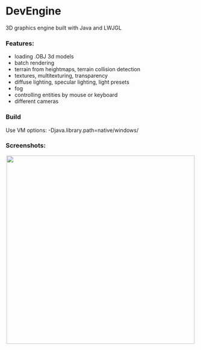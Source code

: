 # DevEngine
3D graphics engine built with Java and LWJGL

### Features:
* loading .OBJ 3d models
* batch rendering
* terrain from heightmaps, terrain collision detection
* textures, multitexturing, transparency
* diffuse lighting, specular lighting, light presets
* fog
* controlling entities by mouse or keyboard
* different cameras

### Build
Use VM options: -Djava.library.path=native/windows/

### Screenshots:
<p align="center">
  <img src="https://cloud.githubusercontent.com/assets/9119159/24869550/e32fd598-1e13-11e7-945e-90dc6fc1202e.png" width="500"/>
</p>

